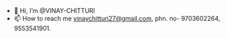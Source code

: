- 👋 Hi, I’m @VINAY-CHITTURI
- 📫 How to reach me vinaychitturi27@gmail.com, phn. no- 9703602264, 9553541901.
